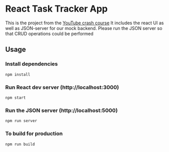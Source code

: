 # React Task Tracker App

This is the project from the [YouTube crash course](https://www.youtube.com/watch?v=w7ejDZ8SWv8) 
It includes the react UI as well as JSON-server for our mock backend. Please run the JSON server so that CRUD operations could be performed

## Usage

### Install dependencies

```
npm install
```

### Run React dev server (http://localhost:3000)

```
npm start
```

### Run the JSON server (http://localhost:5000)

```
npm run server
```

### To build for production

```
npm run build
```
